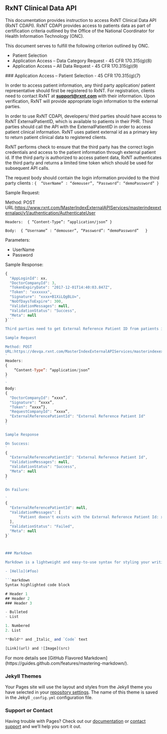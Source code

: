 ## RxNT Clinical Data API 

  This documentation provides instruction to access RxNT Clinical Data API (RxNT CDAPI). RxNT CDAPI provides access to patients data as part of certification criteria outlined by the Office of the National Coordinator for Health Information Technology (ONC).

  This document serves to fulfill the following criterion outlined by ONC.
- <a name="patSel">Patient Selection</a>
- <a name="dataCat"> Application Access – Data Category Request - 45 CFR 170.315(g)(8) </a>
- <a name="allData">Application Access – All Data Request - 45 CFR 170.315(g)(9) </a>

<div id="patSel"></div>
### Application Access – Patient Selection - 45 CFR 170.315(g)(7)

  In order to access patient information, any third party application/ patient representative should first be registered to RxNT. For registration, clients need to contact RxNT at **support@rxnt.com** with their information. Upon verification, RxNT will provide appropriate login information to the external parties.

  In order to use RxNT CDAPI, developers/ third parties should have access to RxNT ExternalPatientID, which is available to patients in their PHR. Third parties should call the API with the ExternalPatientID in order to access patient clinical information. RxNT uses patient external id as a primary key to return patient clinical data to registered clients. 

  RxNT performs check to ensure that the third party has the correct login credentials and access to the patient information through external patient id. If the third party is authorized to access patient data, RxNT authenticates the third party and returns a limited time token which should be used for subsequent API calls. 
  
The request body should contain the login information provided to the third party clients : 
  `{ 
   “UserName” : “demouser”,
 	 “Password”: “demoPassword”
  }`
  
Sample Request:

  Method: POST              
  URL:https://www.rxnt.com/MasterIndexExternalAPIServices/masterindexexternalapi/v1/authentication/AuthenticateUser 
  
  `
  Headers: 
  {
 	  “Content-Type”: “application/json”
  }
  `
  
  `
  Body: 
  {
    “Username” : “demouser”,
    “Password”: “demoPassword”	
  }
  `

Parameters:
- UserName
- Password

Sample Response:
  ```javascript
  {
    "AppLoginId": xx,
    "DoctorCompanyId": 3,
    "TokenExpiryDate": "2017-12-01T14:40:03.847Z",
    "Token": "xxxxxxx",
    "Signature": "xxxx+B1XiLQgBLU=",
    "NoOfDaysToExpire": 300,
    "ValidationMessages": null,
    "ValidationStatus": "Success",
    "Meta": null
  }```
  
  Third parties need to get External Reference Patient ID from patients in order to access their clinical data. We have created an API that checks to see if the External Patient Reference ID exists, so that third parties can make sure they have the correct External Patient Id exists before calling the API for data access.

Sample Request 

  Method: POST  
  URL:https://devqa.rxnt.com/MasterIndexExternalAPIServices/masterindexexternalapi/v1/patientdashboard/patientccd/GetV1PatientInfoByExternalPatientId
  `
  Headers:
  {
 	  “Content-Type”: “application/json”
  }
  `
  `
  Body: 
  {
    "DoctorCompanyId": “xxxx”,
    "Signature": “xxxx”,
    "Token": “xxxx”},
    "RequestCompanyId": “xxxx”,
    "ExternalReferencePatientId": "External Reference Patient Id"
  }
  `

Sample Response

  On Success:
  `
  {
    "ExternalReferencePatientId": "External Reference Patient Id",
    "ValidationMessages": null,
    "ValidationStatus": "Success", 
    "Meta": null
  }
  `

On Failure:
  
  `
  {
    "ExternalReferencePatientId": null,
    "ValidationMessages": [
        "Patient doesn't exists with the External Reference Patient Id: xxxx"
    ],
    "ValidationStatus": "Failed",
    "Meta": null
  }`



### Markdown

Markdown is a lightweight and easy-to-use syntax for styling your writing. It includes conventions for

- [Hello](#foo)

```markdown
Syntax highlighted code block

# Header 1
## Header 2
### Header 3

- Bulleted
- List

1. Numbered
2. List

**Bold** and _Italic_ and `Code` text

[Link](url) and ![Image](src)
```

<div id="asas"></div>For more details see [GitHub Flavored Markdown](https://guides.github.com/features/mastering-markdown/).

### Jekyll Themes

Your Pages site will use the layout and styles from the Jekyll theme you have selected in your [repository settings](https://github.com/sneu012/api_documentation/settings). The name of this theme is saved in the Jekyll `_config.yml` configuration file.

### Support or Contact

Having trouble with Pages? Check out our [documentation](https://help.github.com/categories/github-pages-basics/) or [contact support](https://github.com/contact) and we’ll help you sort it out.
